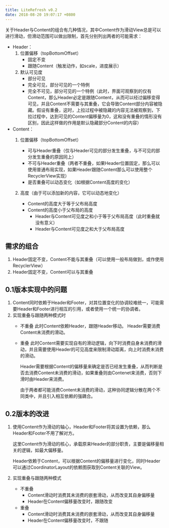 ```yaml
---
title: LiteRefresh v0.2
date: 2018-08-20 19:07:17 +0800
---
```


关于Header与Content的组合有几种情况，其中Content作为滑动View总是可以进行滑动，但滑动范围可以做出限制，首先分别列出两者的可能需求：

- Header：
    1. 位置偏移（topBottomOffset）
        + 固定不变
        + 跟随Content（触发动作，如scale，进度展示）
    2. 默认可见度
        + 部分可见
        + 完全可见，部分可见的一个特例
        + 完全不可见，部分可见的一个特例（此时，界面可观察到的仅有Content，那么Header必定是跟随Content，从而可以经过偏移变得可见，并且Content不需要与其重叠，它会导致Content部分内容被隐藏。假设有重叠，这时，上拉过程中被隐藏的内容无法被观察到，下拉过程中，达到可见的Content偏移量为0，这和没有重叠的情形没有区别，因此这样做的作用是默认隐藏部分Content的内容）
- Content：
    1. 位置偏移（topBottomOffset）
        + 可与Header重叠（仅与Header可见的部分发生重叠，与不可见的部分发生重叠的原因同上）
        + 不可与Header重叠（两者不重叠，如果Header位置固定，那么可以使用普通布局实现，如果Header跟随Content那么可以使用整个RecyclerView实现）
        + 是否重叠可以动态变化（如根据Content高度的变化）

    2. 高度（由于可以添加新的内容，它可以动态地变化）
        + Content的高度大于等于父布局高度
        + Content的高度小于父布局的高度
            + Header与Content可见度之和小于等于父布局高度（此时重叠就没有意义）
            + Header与Content可见度之和大于父布局高度

## 需求的组合
1. Header固定不变，Content不能与其重叠（可以使用一般布局做到，或作使用RecyclerView）
2. Header固定不变，Content可以与其重叠

## 0.1版本实现中的问题
1. Content同时依赖于Header和Footer，对其位置变化的协调较难统一，可能需要Header和Footer进行相互的引用，或者使用一个统一的协调者。
2. 实现重叠与跟随两种模式时
    + 不重叠
        此时Content依赖Header，跟随Header移动。
        Header需要消费Content未消费的滑动。
    + 重叠
        此时Content需要实现自有的滑动逻辑，向下时消费自身未消费的滑动，并且需要使用Header的可见高度来限制滑动距离，向上时消费未消费的滑动。

        Header需要根据Content的偏移量来确定是否已经发生重叠，从而判断是否去消费Content未消费的滑动，如果重叠则由Contenet来消费，否则下滑时由Header来消费。
        
        由于两者都可能消费Content未消费的滑动，这种协同逻辑分散在两个不同类中，并且引入相互依赖的强耦合。

## 0.2版本的改进
1. 使用Content作为滑动的轴心，Header和Footer将其设置为依赖，那么Header和Footer不用了解对方。

    这里Content作为滑动的核心，承载原来Header的部分职责，主要是偏移量相关的逻辑，如最大偏移量。

    Header依赖于Content，可以根据Content的偏移量进行变化，同时Header可以通过CoordinatorLayout的依赖图获取到Content关联的View。

2. 实现重叠与跟随两种模式
    - 不重叠
        + Content滑动时消费其未消费的嵌套滑动，从而改变其自身偏移量
        + Header在Content偏移量改变时，跟随改变
    - 重叠
        + Content滑动时消费其未消费的嵌套滑动，从而改变其自身偏移量
        + Header在Content偏移量改变时，不跟随